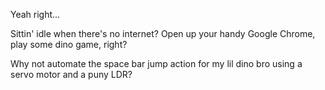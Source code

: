 Yeah right... 

Sittin' idle when there's no internet?
Open up your handy Google Chrome, play some dino game, right?

Why not automate the space bar jump action for my lil dino bro using a servo motor and a puny LDR?
